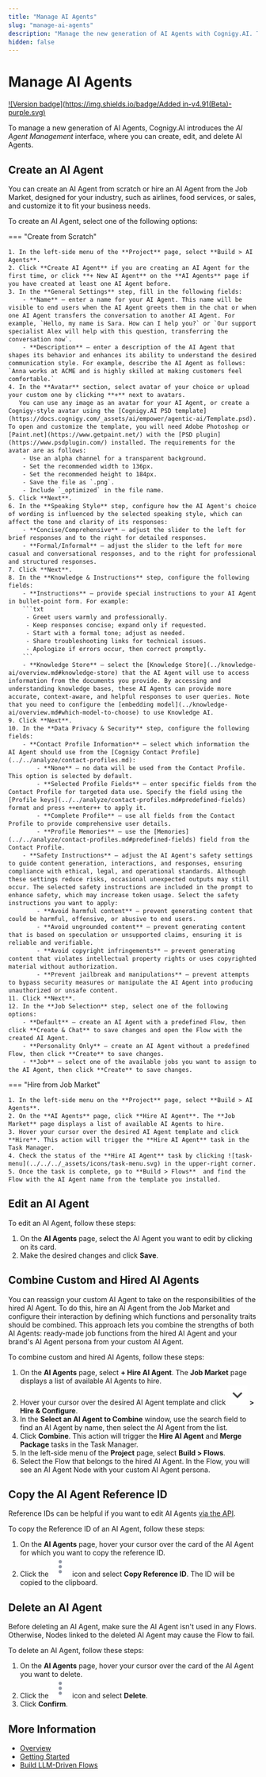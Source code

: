 ```yaml
---
title: "Manage AI Agents"
slug: "manage-ai-agents"
description: "Manage the new generation of AI Agents with Cognigy.AI. The AI Agent Management interface lets you create, edit, and delete AI Agents."
hidden: false
---
```


# Manage AI Agents

[![Version badge](https://img.shields.io/badge/Added in-v4.91(Beta)-purple.svg)](../../../release-notes/4.91.md)

To manage a new generation of AI Agents, Cognigy.AI introduces the _AI Agent Management_ interface,
where you can create, edit, and delete AI Agents.

## Create an AI Agent

You can create an AI Agent from scratch or hire an AI Agent from the Job Market, designed for your industry, such as airlines, food services, or sales, and customize it to fit your business needs.

To create an AI Agent, select one of the following options:

=== "Create from Scratch"

    1. In the left-side menu of the **Project** page, select **Build > AI Agents**.
    2. Click **Create AI Agent** if you are creating an AI Agent for the first time, or click **+ New AI Agent** on the **AI Agents** page if you have created at least one AI Agent before.
    3. In the **General Settings** step, fill in the following fields:
        - **Name** — enter a name for your AI Agent. This name will be visible to end users when the AI Agent greets them in the chat or when one AI Agent transfers the conversation to another AI Agent. For example, `Hello, my name is Sara. How can I help you?` or `Our support specialist Alex will help with this question, transferring the conversation now`.
        - **Description** — enter a description of the AI Agent that shapes its behavior and enhances its ability to understand the desired communication style. For example, describe the AI Agent as follows: `Anna works at ACME and is highly skilled at making customers feel comfortable.`
    4. In the **Avatar** section, select avatar of your choice or upload your custom one by clicking **+** next to avatars.
       You can use any image as an avatar for your AI Agent, or create a Cognigy-style avatar using the [Cognigy.AI PSD template](https://docs.cognigy.com/_assets/ai/empower/agentic-ai/Template.psd). To open and customize the template, you will need Adobe Photoshop or [Paint.net](https://www.getpaint.net/) with the [PSD plugin](https://www.psdplugin.com/) installed. The requirements for the avatar are as follows:
        - Use an alpha channel for a transparent background.
        - Set the recommended width to 136px.
        - Set the recommended height to 184px.
        - Save the file as `.png`.
        - Include `_optimized` in the file name.
    5. Click **Next**.
    6. In the **Speaking Style** step, configure how the AI Agent's choice of wording is influenced by the selected speaking style, which can affect the tone and clarity of its responses:
        - **Concise/Comprehensive** — adjust the slider to the left for brief responses and to the right for detailed responses.
        - **Formal/Informal** — adjust the slider to the left for more casual and conversational responses, and to the right for professional and structured responses.
    7. Click **Next**.
    8. In the **Knowledge & Instructions** step, configure the following fields:
        - **Instructions** — provide special instructions to your AI Agent in bullet-point form. For example:
        ```txt
         - Greet users warmly and professionally.
         - Keep responses concise; expand only if requested.
         - Start with a formal tone; adjust as needed.
         - Share troubleshooting links for technical issues.
         - Apologize if errors occur, then correct promptly.
        ```
        - **Knowledge Store** — select the [Knowledge Store](../knowledge-ai/overview.md#knowledge-store) that the AI Agent will use to access information from the documents you provide. By accessing and understanding knowledge bases, these AI Agents can provide more accurate, context-aware, and helpful responses to user queries. Note that you need to configure the [embedding model](../knowledge-ai/overview.md#which-model-to-choose) to use Knowledge AI.
    9. Click **Next**.
    10. In the **Data Privacy & Security** step, configure the following fields:
        - **Contact Profile Information** — select which information the AI Agent should use from the [Cognigy Contact Profile](../../analyze/contact-profiles.md):
            - **None** — no data will be used from the Contact Profile. This option is selected by default.
            - **Selected Profile Fields** — enter specific fields from the Contact Profile for targeted data use. Specify the field using the [Profile keys](../../analyze/contact-profiles.md#predefined-fields) format and press ++enter++ to apply it.
            - **Complete Profile** — use all fields from the Contact Profile to provide comprehensive user details. 
            - **Profile Memories** — use the [Memories](../../analyze/contact-profiles.md#predefined-fields) field from the Contact Profile.
        - **Safety Instructions** — adjust the AI Agent's safety settings to guide content generation, interactions, and responses, ensuring compliance with ethical, legal, and operational standards. Although these settings reduce risks, occasional unexpected outputs may still occur. The selected safety instructions are included in the prompt to enhance safety, which may increase token usage. Select the safety instructions you want to apply:
            - **Avoid harmful content** — prevent generating content that could be harmful, offensive, or abusive to end users.
            - **Avoid ungrounded content** — prevent generating content that is based on speculation or unsupported claims, ensuring it is reliable and verifiable.
            - **Avoid copyright infringements** — prevent generating content that violates intellectual property rights or uses copyrighted material without authorization.
            - **Prevent jailbreak and manipulations** — prevent attempts to bypass security measures or manipulate the AI Agent into producing unauthorized or unsafe content.
    11. Click **Next**.
    12. In the **Job Selection** step, select one of the following options:
        - **Default** — create an AI Agent with a predefined Flow, then click **Create & Chat** to save changes and open the Flow with the created AI Agent.
        - **Personality Only** — create an AI Agent without a predefined Flow, then click **Create** to save changes.
        - **Job** — select one of the available jobs you want to assign to the AI Agent, then click **Create** to save changes.

=== "Hire from Job Market"

    1. In the left-side menu on the **Project** page, select **Build > AI Agents**.
    2. On the **AI Agents** page, click **Hire AI Agent**. The **Job Market** page displays a list of available AI Agents to hire.
    3. Hover your cursor over the desired AI Agent template and click **Hire**. This action will trigger the **Hire AI Agent** task in the Task Manager.
    4. Check the status of the **Hire AI Agent** task by clicking ![task-menu](../../../_assets/icons/task-menu.svg) in the upper-right corner.
    5. Once the task is complete, go to **Build > Flows**  and find the Flow with the AI Agent name from the template you installed.

## Edit an AI Agent

To edit an AI Agent, follow these steps:

1. On the **AI Agents** page, select the AI Agent you want to edit by clicking on its card.
2. Make the desired changes and click **Save**.

## Combine Custom and Hired AI Agents

You can reassign your custom AI Agent to take on the responsibilities of the hired AI Agent.
To do this, hire an AI Agent from the Job Market
and configure their interaction by defining which functions and personality traits should be combined.
This approach lets you combine the strengths of both AI Agents: ready-made job functions from the hired AI Agent and your brand's AI Agent persona from your custom AI Agent.

To combine custom and hired AI Agents, follow these steps:

1. On the **AI Agents** page, select **+ Hire AI Agent**. The **Job Market** page displays a list of available AI Agents to hire.
2. Hover your cursor over the desired AI Agent template and click ![expand](../../../_assets/icons/expand.svg) **> Hire & Configure**.
3. In the **Select an AI Agent to Combine** window, use the search field to find an AI Agent by name, then select the AI Agent from the list.
4. Click **Combine**. This action will trigger the **Hire AI Agent** and **Merge Package** tasks in the Task Manager.
5. In the left-side menu of the **Project** page, select **Build > Flows**.
6. Select the Flow that belongs to the hired AI Agent. In the Flow, you will see an AI Agent Node with your custom AI Agent persona.

## Copy the AI Agent Reference ID

Reference IDs can be helpful if you want to edit AI Agents [via the API](https://api-trial.cognigy.ai/openapi#get-/beta/aiagents).

To copy the Reference ID of an AI Agent, follow these steps:

1. On the **AI Agents** page, hover your cursor over the card of the AI Agent for which you want to copy the reference ID.
2. Click the ![vertical-ellipsis](../../../_assets/icons/vertical-ellipsis.svg) icon and select **Copy Reference ID**. The ID will be copied to the clipboard.

## Delete an AI Agent

Before deleting an AI Agent, make sure the AI Agent isn't used in any Flows.
Otherwise, Nodes linked to the deleted AI Agent may cause the Flow to fail.

To delete an AI Agent, follow these steps:

1. On the **AI Agents** page, hover your cursor over the card of the AI Agent you want to delete.
2. Click the ![vertical-ellipsis](../../../_assets/icons/vertical-ellipsis.svg) icon and select **Delete**.
3. Click **Confirm**.

## More Information

- [Overview](overview.md)
- [Getting Started](getting-started.md)
- [Build LLM-Driven Flows](build-llm-driven-flows.md)